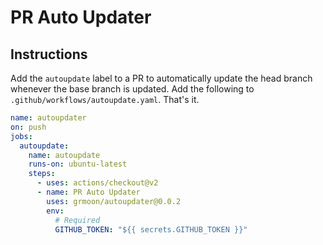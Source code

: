 # PR Auto Updater

## Instructions

Add the `autoupdate` label to a PR to automatically update the head branch whenever the base branch is updated. Add the following to `.github/workflows/autoupdate.yaml`. That's it.

```yaml
name: autoupdater
on: push
jobs:
  autoupdate:
    name: autoupdate
    runs-on: ubuntu-latest
    steps:
      - uses: actions/checkout@v2
      - name: PR Auto Updater
        uses: grmoon/autoupdater@0.0.2
        env:
          # Required
          GITHUB_TOKEN: "${{ secrets.GITHUB_TOKEN }}"
```

